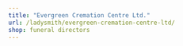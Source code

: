 ```yaml
---
title: "Evergreen Cremation Centre Ltd."
url: /ladysmith/evergreen-cremation-centre-ltd/
shop: funeral directors
---
```

